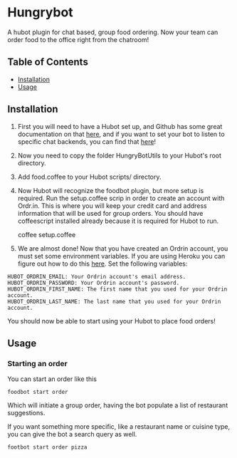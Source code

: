 # Hungrybot

A hubot plugin for chat based, group food ordering. Now your team can order food to the office right from the chatroom!

## Table of Contents

 - [Installation](#installation)
 - [Usage](#usage)

## Installation

1. First you will need to have a Hubot set up, and Github has some great documentation on that [here](https://github.com/github/hubot/blob/master/docs/README.md), and if you want to set your bot to listen to specific chat backends, you can find that [here](https://github.com/github/hubot/blob/master/docs/adapters.md)!

2. Now you need to copy the folder HungryBotUtils to your Hubot's root directory.

3. Add food.coffee to your Hubot scripts/ directory.

4. Now Hubot will recognize the foodbot plugin, but more setup is required. Run the setup.coffee scrip in order to create an account with Ordr.in. This is where you will keep your credit card and address information that will be used for group orders. You should have coffeescript installed already because it is required for Hubot to run.

    coffee setup.coffee

5. We are almost done! Now that you have created an Ordrin account, you must set some environment variables. If you are using Heroku you can figure out how to do this [here](https://devcenter.heroku.com/articles/config-vars). Set the following variables:

```
HUBOT_ORDRIN_EMAIL: Your Ordrin account's email address.
HUBOT_ORDRIN_PASSWORD: Your Ordrin account's password.
HUBOT_ORDRIN_FIRST_NAME: The first name that you used for your Ordrin account.
HUBOT_ORDRIN_LAST_NAME: The last name that you used for your Ordrin account.
```

You should now be able to start using your Hubot to place food orders!

## Usage

### Starting an order

You can start an order like this

    foodbot start order

Which will initiate a group order, having the bot populate a list of restaurant suggestions.

If you want something more specific, like a restaurant name or cuisine type, you can give the bot a search query as well.

    footbot start order pizza
